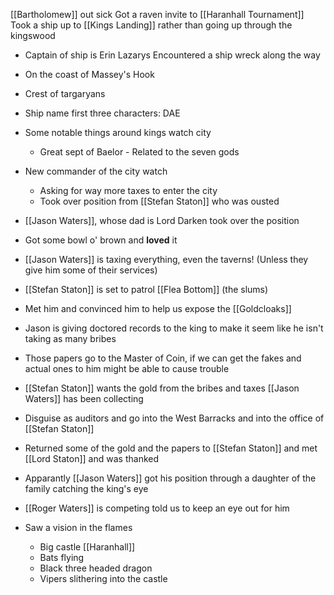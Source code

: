 [[Bartholomew]] out sick
Got a raven invite to [[Haranhall Tournament]]
Took a ship up to [[Kings Landing]] rather than going up through the kingswood
 - Captain of ship is Erin Lazarys
Encountered a ship wreck along the way
 - On the coast of Massey's Hook
 - Crest of targaryans
 - Ship name first three characters: DAE
 - Some notable things around kings watch city
	 - Great sept of Baelor - Related to the seven gods
 - New commander of the city watch
	 - Asking for way more taxes to enter the city
	 - Took over position from [[Stefan Staton]] who was ousted
 - [[Jason Waters]], whose dad is Lord Darken took over the position
 - Got some bowl o' brown and **loved** it
 - [[Jason Waters]] is taxing everything, even the taverns! (Unless they give him some of their services)
 - [[Stefan Staton]] is set to patrol [[Flea Bottom]] (the slums)
 - Met him and convinced him to help us expose the [[Goldcloaks]]
 - Jason is giving doctored records to the king to make it seem like he isn't taking as many bribes
 - Those papers go to the Master of Coin, if we can get the fakes and actual ones to him might be able to cause trouble
 - [[Stefan Staton]] wants the gold from the bribes and taxes [[Jason Waters]] has been collecting
 - Disguise as auditors and go into the West Barracks and into the office of [[Stefan Staton]]
 - Returned some of the gold and the papers to [[Stefan Staton]] and met [[Lord Staton]] and was thanked
 - Apparantly [[Jason Waters]] got his position through a daughter of the family catching the king's eye
 - [[Roger Waters]] is competing told us to keep an eye out for him

 - Saw a vision in the flames
	 - Big castle [[Haranhall]]
	 - Bats flying
	 - Black three headed dragon
	 - Vipers slithering into the castle